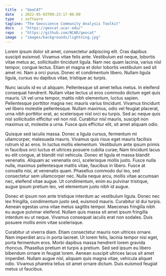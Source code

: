 ```yaml
---
title  : "GeoCAT"
date   : 2022-05-03T09:23:17-06:00
type   : software
tagline: "The Geoscience Community Analysis Toolkit"
docs   : "https://geocat.ucar.edu/"
repo   : "https://github.com/NCAR/geocat"
image  : "images/backgrounds/lightning.jpg"
---
```


Lorem ipsum dolor sit amet, consectetur adipiscing elit. Cras dapibus suscipit euismod. Vivamus vitae felis ante. Vestibulum est neque, lobortis vitae metus ac, sollicitudin tincidunt ligula. Nam nec quam lacinia, varius nisl tempor, congue lectus. Etiam et magna et dolor lobortis vestibulum sed sit amet mi. Nam a orci purus. Donec et condimentum libero. Nullam ligula ligula, cursus eu dapibus vitae, tristique ac turpis.

Nunc iaculis id ex ut aliquam. Pellentesque sit amet tellus metus. In eleifend consequat hendrerit. Nullam vitae lectus ut eros commodo dictum eget quis mauris. Ut vel urna tempor, mattis nibh elementum, luctus sapien. Pellentesque porttitor magna nec mauris varius tincidunt. Vivamus tincidunt vel libero molestie pellentesque. Nullam maximus, odio vel feugiat placerat, urna nibh porttitor erat, ac scelerisque nisl orci eu turpis. Sed ac neque quis nisl sollicitudin efficitur vel non nisl. Curabitur nisl mauris, suscipit non maximus ut, molestie a urna. Fusce quis efficitur elit, sit amet aliquam odio.

Quisque sed iaculis massa. Donec a ligula cursus, fermentum mi ullamcorper, malesuada mauris. Vivamus quis risus eget mauris facilisis rutrum id ac eros. In luctus mollis elementum. Vestibulum ante ipsum primis in faucibus orci luctus et ultrices posuere cubilia curae; Nam tincidunt lacus eu elit congue, at blandit nisl vehicula. Donec et ligula et massa blandit venenatis. Aliquam ac venenatis orci, scelerisque mollis justo. Fusce nulla nulla, maximus pellentesque mattis vitae, faucibus in libero. Fusce at convallis nisi, at venenatis quam. Phasellus commodo dui leo, sed consectetur sem ullamcorper nec. Nulla neque arcu, mollis vitae accumsan nec, eleifend vitae augue. Ut condimentum, enim eu pulvinar tristique, augue ipsum pretium leo, vel elementum justo nibh id augue.

Donec et ipsum non ante tristique interdum ac vestibulum ligula. Donec nec leo fringilla, condimentum justo sed, euismod mauris. Curabitur id dui turpis. Aenean egestas urna vitae metus sagittis tempor. Maecenas fringilla nibh eu augue pulvinar eleifend. Nullam quis massa sit amet ipsum fringilla interdum eu ut neque. Vivamus consequat iaculis erat non sodales. Duis posuere mollis enim vitae scelerisque.

Curabitur ut viverra diam. Etiam consectetur mauris non ultrices ornare. Nam imperdiet arcu in porta laoreet. Ut lorem felis, lacinia tempor nisi eget, porta fermentum eros. Morbi dapibus massa hendrerit lorem gravida rhoncus. Phasellus pretium et turpis a pretium. Sed sed ipsum eu libero bibendum ornare in feugiat lorem. Aenean suscipit ultrices lacus sit amet imperdiet. Nullam augue nisl, aliquam quis magna vitae, vehicula aliquet odio. Vivamus pharetra tellus sit amet ornare dictum. Duis euismod feugiat metus ut faucibus.
